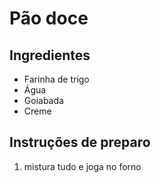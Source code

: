 # Pão doce

## Ingredientes

* Farinha de trigo
* Água
* Goiabada
* Creme

## Instruções de preparo

1. mistura tudo e joga no forno
